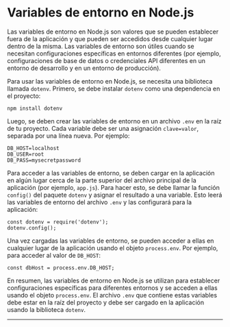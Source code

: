 # Variables de entorno en Node.js

Las variables de entorno en Node.js son valores que se pueden establecer fuera de la aplicación y que pueden ser accedidos desde cualquier lugar dentro de la misma. Las variables de entorno son útiles cuando se necesitan configuraciones específicas en entornos diferentes (por ejemplo, configuraciones de base de datos o credenciales API diferentes en un entorno de desarrollo y en un entorno de producción).

Para usar las variables de entorno en Node.js, se necesita una biblioteca llamada `dotenv`. Primero, se debe instalar `dotenv` como una dependencia en el proyecto:
````
npm install dotenv
````
Luego, se deben crear las variables de entorno en un archivo `.env` en la raíz de tu proyecto. Cada variable debe ser una asignación `clave=valor`, separada por una línea nueva. Por ejemplo:
````
DB_HOST=localhost
DB_USER=root
DB_PASS=mysecretpassword
````
Para acceder a las variables de entorno, se deben cargar en la aplicación en algún lugar cerca de la parte superior del archivo principal de la aplicación (por ejemplo, `app.js`). Para hacer esto, se debe llamar la función `config()` del paquete `dotenv` y asignar el resultado a una variable. Esto leerá las variables de entorno del archivo `.env` y las configurará para la aplicación:
````
const dotenv = require('dotenv');
dotenv.config();
````
Una vez cargadas las variables de entorno, se pueden acceder a ellas en cualquier lugar de la aplicación usando el objeto `process.env`. Por ejemplo, para acceder al valor de `DB_HOST`:
````
const dbHost = process.env.DB_HOST;
````
En resumen, las variables de entorno en Node.js se utilizan para establecer configuraciones específicas para diferentes entornos y se acceden a ellas usando el objeto `process.env`. El archivo `.env` que contiene estas variables debe estar en la raíz del proyecto y debe ser cargado en la aplicación usando la biblioteca `dotenv`.

---

